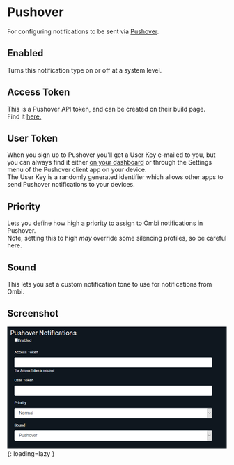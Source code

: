 # Pushover

For configuring notifications to be sent via [Pushover](https://pushover.net/).

## Enabled

Turns this notification type on or off at a system level.  

## Access Token

This is a Pushover API token, and can be created on their build page.  
Find it [here.](https://pushover.net/apps/build)

## User Token

When you sign up to Pushover you'll get a User Key e-mailed to you, but you can always find it either [on your dashboard](https://pushover.net/dashboard) or through the Settings menu of the Pushover client app on your device.  
The User Key is a randomly generated identifier which allows other apps to send Pushover notifications to your devices.

## Priority

Lets you define how high a priority to assign to Ombi notifications in Pushover.  
Note, setting this to high _may_ override some silencing profiles, so be careful here.  

## Sound

This lets you set a custom notification tone to use for notifications from Ombi.

## Screenshot

![Pushover Settings Screenshot](../../assets/images/embeds/pushover_notification.png){: loading=lazy }
